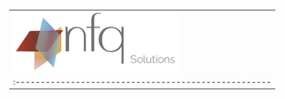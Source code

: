 |                                                     |
| :---------------------------------------------------|
| ![](../docs/_static/nfq-solutions-logo-300x111.png) |
| :---------------------------------------------------|
